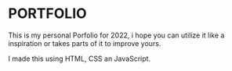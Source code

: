 # PORTFOLIO

This is my personal Porfolio for 2022, i hope you can utilize it like a inspiration or takes parts of it to improve yours.

I made this using HTML, CSS an JavaScript.

